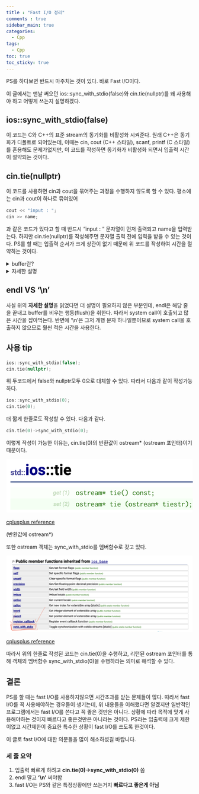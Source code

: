 ```yaml
---
title : "Fast I/O 정리"
comments : true
sidebar_main: true
categories:
  - Cpp
tags:
  - Cpp
toc: true
toc_sticky: true
---
```


PS를 하다보면 반드시 마주치는 것이 있다. 바로 Fast I/O이다. 

이 글에서는 맨날 써오던 ios::sync_with_stdio(false)와 cin.tie(nullptr)를 왜 사용해야 하고 어떻게 쓰는지 설명하겠다.

## ios::sync_with_stdio(false)

이 코드는 C와 C++의 표준 stream의 동기화를 비활성화 시켜준다. 원래 C++은 동기화가 디폴트로 되어있는데, 이때는 cin, cout (C++ 스타일), scanf, printf (C 스타일)를 혼용해도 문제가없지만, 이 코드를 작성하면 동기화가 비활성화 되면서 입출력 시간이 절약되는 것이다.

## cin.tie(nullptr)

이 코드를 사용하면 cin과 cout을 묶어주는 과정을 수행하지 않도록 할 수 있다. 평소에는 cin과 cout이 하나로 묶여있어 

```cpp
cout << "input : ";
cin >> name;
```

과 같은 코드가 있다고 할 때 반드시 “input : “ 문자열이 먼저 출력되고 name을 입력받는다. 하지만 cin.tie(nullptr)를 작성해주면 문자열 출력 전에 입력을 받을 수 있는 것이다. PS를 할 때는 입출력 순서가 크게 상관이 없기 때문에 위 코드를 작성하여 시간을 절약하는 것이다.

<details>
<summary>buffer란?</summary>
<div markdown="1">       

프로그램은 자체적으로 입출력을 할 수 있는 기능이 존재하지 않는다. 따라서 운영체제(OS)에게 입출력을 요청하는데, 이렇게 OS에게 무언가를 해달라고 요청하는 것을 system call이라고 한다. 하지만 system call은 다른 일반적인 함수들에 비해 많은 시간을 요구하는 단점이 존재한다. 
    
만약 ‘a’ ‘b’ ‘c’ ‘d’ ‘e’를 출력한다고 가정해보자. 다섯글자를 화면에 출력하기 위해 system call이 다섯번 호출될 것이다. 이는 많은 시간을 잡아먹기 때문에, 내부적으로 buffer라는 공간에 다섯글자를 모두 담아두고, system call은 한번만 호출하게 되면 같은 결과를 보여주면서도 system call 호출 횟수를 최소화 할 수 있을 것이다. (입력도 마찬가지이다) Buffer는 이렇게 입출력을 저장할 수 있는 공간이고, 이를 통해 system call의 호출 횟수를 최소화 할 수 있게해주는 역할을 수행한다.

</div>
</details>

<details>
<summary>자세한 설명</summary>
<div markdown="1">       

iostream은 cstdio보다 다양한 입출력을 지원하기 위해 자체적인 buffer를 이용하는데, 이 buffer를 거쳐 출력할 때 printf 등이 이용하는 cstdio의 buffer를 거쳐서 출력하게 된다. 

따라서 만약 iostream 계열의 함수 (cin, cout)를 cstdio의 함수(printf, scanf)와 섞어쓰면 함수 호출 순서와 무관하게 입출력이 섞이게 되는데, 이를 방지하기 위해 system call들을 사용하게 된다. system call들은 무지막지하게 느리므로 iostream계열 함수들이 cstdio 계열 함수들보다 입출력 속도가 떨어지는 것이다. 

이것을 해결하기 위해 cstdio의 buffer 눈치를 보지말고 입출력을 하도록 하는 것이ios::sync_with_stdio(false)의 의미이다.

---

cout과 cin을 혼용하여 사용할 때, 입력을 기다리는 동안 buffer에 출력이 저장되어 있으면 프로그램이 멈춘것처럼 보인다. 이를 방지하기 위해 iostream은 cout으로 buffer에 저장된 값을 cin을 할 때 flush (buffer를 비우는 것)해준다. flush는 system call을 유발하고 이또한 많은 시간을 소요한다. cin.tie(nullptr)은 이를 신경쓰지 말고 입출력을 알아서 하도록 하는 코드인 것이다.

---

결론 적으로 두 코드를 이용하면 iostream의 입출력을 본인들의 buffer를 통해 눈치보지않고, system call의 호출 수를 줄여 시간을 절약할 수 있도록 해준다.

</div>
</details>

## endl  VS  ‘\n’

사실 위의 **자세한 설명**을 읽었다면 더 설명이 필요하지 않은 부분인데, endl은 해당 줄을 끝내고 buffer를 비우는 행동(flush)을 취한다. 따라서 system call이 호출되고 많은 시간을 잡아먹는다. 반면에 ‘\n’은 그저 개행 문자 하나일뿐이므로 system call을 호출하지 않으므로 훨씬 적은 시간을 사용한다. 

## 사용 tip

```cpp
ios::sync_with_stdio(false);
cin.tie(nullptr);
```

위 두코드에서 false와 nullptr모두 0으로 대체할 수 있다. 따라서 다음과 같이 작성가능하다.

```cpp
ios::sync_with_stdio(0);
cin.tie(0);
```

더 짧게 한줄로도 작성할 수 있다. 다음과 같다.

```cpp
cin.tie(0)->sync_with_stdio(0);
```

이렇게 작성이 가능한 이유는, cin.tie(0)의 반환값이 ostream* (ostream 포인터)이기 때문이다. 

![image](/images/2023-5/FastIO/tie.png)

[cplusplus reference](https://cplusplus.com/reference/ios/ios/tie/)

(반환값에 ostream*)

또한 ostream 객체는 sync_with_stdio를 멤버함수로 갖고 있다. 

![image](/images/2023-5/FastIO/sync_with_stdio.png)

[cplusplus reference](https://cplusplus.com/reference/ostream/ostream/?kw=ostream)

따라서 위의 한줄로 작성된 코드는 cin.tie(0)을 수행하고, 리턴된 ostream 포인터를 통해 객체의 멤버함수 sync_with_stdio(0)을 수행하라는 의미로 해석할 수 있다. 

## 결론

PS를 할 때는 fast I/O를 사용하지않으면 시간초과를 받는 문제들이 많다. 따라서 fast I/O를 꼭 사용해야하는 경우들이 생기는데, 위 내용들을 이해했다면 알겠지만 일반적인 프로그램에서는 fast I/O를 쓴다고 꼭 좋은 것만은 아니다. 상황에 따라 목적에 맞게 사용해야하는 것이지 빠르다고 좋은것만은 아니라는 것이다. PS라는 입출력에 크게 제한이없고 시간제한이 중요한 특수한 상황이 fast I/O를 쓰도록 한것이다.

이 글로 fast I/O에 대한 의문들을 많이 해소하셨길 바랍니다.

### 세 줄 요약

1. 입출력 빠르게 하려고 **cin.tie(0)→sync_with_stdio(0)** 씀
2. endl 말고 **‘\n’** 써야함
3. fast I/O는 PS와 같은 특정상황에만 쓰는거지 **빠르다고 좋은게 아님**